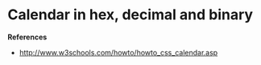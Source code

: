 # Calendar in  hex, decimal and binary
__References__
* http://www.w3schools.com/howto/howto_css_calendar.asp